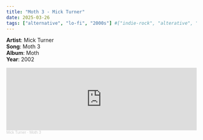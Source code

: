 ```yaml
---
title: "Moth 3 - Mick Turner"
date: 2025-03-26
tags: ["alternative", "lo-fi", "2000s"] #["indie-rock", "alterative", "rock", "lo-fi", "new", "60s", "70s", "80s", "90s", "2000s", "2010s", "2020s"]
---
```


**Artist**: Mick Turner \
**Song**: Moth 3 \
**Album**: Moth \
**Year**: 2002

<iframe width="100%" height="166" scrolling="no" frameborder="no" allow="autoplay" src="https://w.soundcloud.com/player/?url=https%3A//api.soundcloud.com/tracks/427323822&color=%23ff5500&auto_play=false&hide_related=false&show_comments=true&show_user=true&show_reposts=false&show_teaser=true"></iframe><div style="font-size: 10px; color: #cccccc;line-break: anywhere;word-break: normal;overflow: hidden;white-space: nowrap;text-overflow: ellipsis; font-family: Interstate,Lucida Grande,Lucida Sans Unicode,Lucida Sans,Garuda,Verdana,Tahoma,sans-serif;font-weight: 100;"><a href="https://soundcloud.com/mickturnerofficial" title="Mick Turner" target="_blank" style="color: #cccccc; text-decoration: none;">Mick Turner</a> · <a href="https://soundcloud.com/mickturnerofficial/moth-3" title="Moth 3" target="_blank" style="color: #cccccc; text-decoration: none;">Moth 3</a></div>